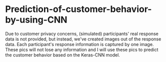 # Prediction-of-customer-behavior-by-using-CNN
 Due to customer privacy concerns, (simulated) participants' real response data is not provided, but instead, we've created images out of the response data. Each participant's response information is captured by one image. These pics will not lose any information and I will use these pics to predict the customer behavior based on the Keras-CNN model.
